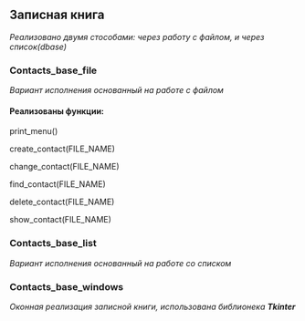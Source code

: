 ## Записная книга 
_Реализовано двумя стособами: через работу с файлом, и через список(dbase)_
### Contacts_base_file
_Вариант исполнения основанный на работе с файлом_

#### Реализованы функции:

print_menu()

create_contact(FILE_NAME)

change_contact(FILE_NAME)

find_contact(FILE_NAME)

delete_contact(FILE_NAME)

show_contact(FILE_NAME)

### Contacts_base_list
_Вариант исполнения основанный на работе со списком_


### Contacts_base_windows
_Оконная реализация записной книги, использована библионека **Tkinter**_
